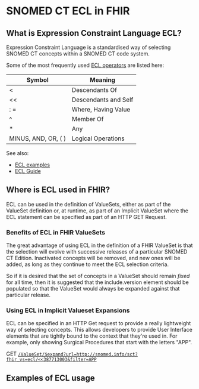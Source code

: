 SNOMED CT ECL in FHIR 
=====================

## What is Expression Constraint Language ECL?

Expression Constraint Language is a standardised way of selecting SNOMED CT concepts within a SNOMED CT code system.

Some of the most frequently used [ECL operators](https://confluence.ihtsdotools.org/display/DOCECL/Appendix+D+-+ECL+Quick+Reference) are listed here:

| Symbol | Meaning |
| ------ | --------- |
|<|Descendants Of|
|<<|Descendants and Self|
|:  =|Where,  Having Value|
|^|Member Of|
|*|Any|
|MINUS, AND, OR, ( )|Logical Operations|

See also:
- [ECL examples](https://confluence.ihtsdotools.org/display/DOCECL/6.+Examples)
- [ECL Guide](http://snomed.org/ecl)


## Where is ECL used in FHIR?

ECL can be used in the definition of ValueSets, either as part of the ValueSet definition or, at runtime, as part of an Implicit ValueSet where the ECL statement can be specified as part of an HTTP GET Request.

### Benefits of ECL in FHIR ValueSets

The great advantage of using ECL in the definition of a FHIR ValueSet is that the selection will evolve with successive releases of a particular SNOMED CT Edition. Inactivated concepts will be removed, and new ones will be added, as long as they continue to meet the ECL selection criteria.

So if it is desired that the set of concepts in a ValueSet should remain _fixed_ for all time, then it is suggested that the include.version element should be populated so that the ValueSet would always be expanded against that particular release.

### Using ECL in Implicit Valueset Expansions

ECL can be specified in an HTTP Get request to provide a really lightweight way of selecting concepts. This allows developers to provide User Interface elements that are tightly bound to the context that they're used in.  For example, only showing Surgical Procedures that start with the letters "APP".

GET [`/ValueSet/$expand?url=http://snomed.info/sct?fhir_vs=ecl/<<387713003&filter=APP`](https://snowstorm.ihtsdotools.org/fhir/ValueSet/$expand?url=http://snomed.info/sct?fhir_vs=ecl/%3C%3C387713003&filter=APP)


## Examples of ECL usage






